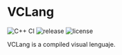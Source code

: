 # VCLang
![C++ CI](https://github.com/PipeRift/vclang/workflows/C++%20CI/badge.svg)
![release](https://img.shields.io/github/release/PipeRift/vclang?labelColor=24292E)
![license](https://img.shields.io/github/license/PipeRift/vclang?labelColor=24292E)

VCLang is a compiled visual lenguaje.
